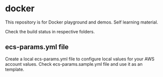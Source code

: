 # docker

This repository is for Docker playground and demos. Self learning material.

Check the build status in respective folders. 

## ecs-params.yml file
Create a local ecs-params.yml file to configure local values for your AWS account values.
Check ecs-params.sample.yml file and use it as an template.

